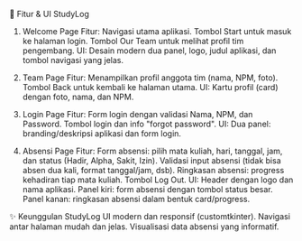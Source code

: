 
📱 Fitur & UI StudyLog
1. Welcome Page
Fitur:
Navigasi utama aplikasi.
Tombol Start untuk masuk ke halaman login.
Tombol Our Team untuk melihat profil tim pengembang.
UI:
Desain modern dua panel, logo, judul aplikasi, dan tombol navigasi yang jelas.

3. Team Page
Fitur:
Menampilkan profil anggota tim (nama, NPM, foto).
Tombol Back untuk kembali ke halaman utama.
UI:
Kartu profil (card) dengan foto, nama, dan NPM.

4. Login Page
Fitur:
Form login dengan validasi Nama, NPM, dan Password.
Tombol login dan info "forgot password".
UI:
Dua panel: branding/deskripsi aplikasi dan form login.

5. Absensi Page
Fitur:
Form absensi: pilih mata kuliah, hari, tanggal, jam, dan status (Hadir, Alpha, Sakit, Izin).
Validasi input absensi (tidak bisa absen dua kali, format tanggal/jam, dsb).
Ringkasan absensi: progress kehadiran tiap mata kuliah.
Tombol Log Out.
UI:
Header dengan logo dan nama aplikasi.
Panel kiri: form absensi dengan tombol status besar.
Panel kanan: ringkasan absensi dalam bentuk card/progress.

✨ Keunggulan StudyLog
UI modern dan responsif (customtkinter).
Navigasi antar halaman mudah dan jelas.
Visualisasi data absensi yang informatif.
